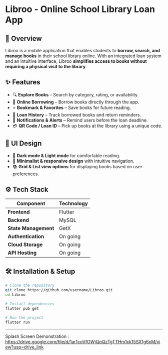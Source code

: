 # **Libroo - Online School Library Loan App**

## **🔹 Overview**
Libroo is a mobile application that enables students to **borrow, search, and manage books** in their school library online. With an integrated loan system and an intuitive interface, Libroo **simplifies access to books without requiring a physical visit to the library**.

## **✨ Features**
- 🔍 **Explore Books** – Search by category, rating, or availability.
- 📖 **Online Borrowing** – Borrow books directly through the app.
- ⭐ **Bookmark & Favorites** – Save books for future reading.
- 📜 **Loan History** – Track borrowed books and return reminders.
- 📌 **Notifications & Alerts** – Remind users before the loan deadline.
- 💳 **QR Code / Loan ID** – Pick up books at the library using a unique code.

## **🎨 UI Design**
- 🎨 **Dark mode & Light mode** for comfortable reading.
- 🔄 **Minimalist & responsive design** with intuitive navigation.
- 📚 **Grid & List view options** for displaying books based on user preferences.

## **⚙️ Tech Stack**
| Component      | Technology |
|---------------|------------|
| **Frontend**  | Flutter    |
| **Backend**   |  MySQL |
| **State Management** | GetX |
| **Authentication** | On going |
| **Cloud Storage** | On going |
| **API Hosting** | On going |

## **🛠 Installation & Setup**
```bash
# Clone the repository
git clone https://github.com/username/Libroo.git
cd Libroo

# Install dependencies
flutter pub get

# Run the project
flutter run

```

_ _ _ _ _ _ _ _ _ _ _ _ _ _ _ _ _ _ _ _ _ _ _ _ _ _ _ _ _ _ _ _

Splash Screen Demonstration :
https://drive.google.com/file/d/1ar1coVfOWjQqQzTgTTHm1xk15SX1g6xM/view?usp=drive_link
